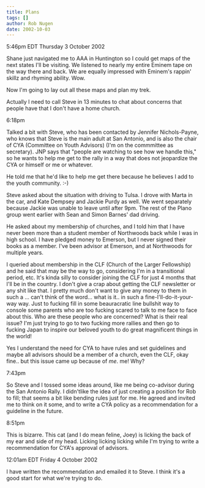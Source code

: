 ```yaml
---
title: Plans
tags: []
author: Rob Nugen
date: 2002-10-03
---
```


<p class=date>5:46pm EDT Thursday 3 October 2002</p>

<p>Shane just navigated me to AAA in Huntington so I could get maps of
the next states I'll be visiting.  We listened to nearly my entire
Eminem tape on the way there and back.  We are equally impressed with
Eminem's rappin' skillz and rhyming ability.  Wow.</p>

<p>Now I'm going to lay out all these maps and plan my trek.</p>

<p>Actually I need to call Steve in 13 minutes to chat about concerns
that people have that I don't have a home church.</p>

<p class=date>6:18pm</p>

<p>Talked a bit with Steve, who has been contacted by Jennifer
Nichols-Payne, who knows that Steve is the main adult at San Antonio,
and is also the chair of CYA (Committee on Youth Advisors) (I'm on the
commmittee as secretary).  JNP says that "people are watching to see
how we handle this," so he wants to help me get to the rally in a way
that does not jeopardize the CYA or himself or me or whatever.</p>

<p>He told me that he'd like to help me get there because he believes
I add to the youth community.  :-) </p>

<p>Steve asked about the situation with driving to Tulsa.  I drove
with Marta in the car, and Kate Dempsey and Jackie Purdy as well.  We
went separately because Jackie was unable to leave until after 9pm.
The rest of the Plano group went earlier with Sean and Simon Barnes'
dad driving.</p>

<p>He asked about my membership of churches, and I told him that I
have never been more than a student member of Northwoods back while I
was in high school.  I have pledged money to Emerson, but I never
signed their books as a member.  I've been advisor at Emerson, and at
Northwoods for multiple years.</p>

<p>I queried about membership in the CLF (Church of the Larger
Fellowship) and he said that may be the way to go, considering I'm in
a transitional period, etc.  It's kinda silly to consider joining the
CLF for just 4 months that I'll be in the country.  I don't give a
crap about getting the CLF newsletter or any shit like that.  I pretty
much don't want to give any money to them in such a ... can't think of
the word... what is it.. in such a fine-I'll-do-it-your-way way.  Just
to fucking fill in some beauracratic line bullshit way to console some
parents who are too fucking scared to talk to me face to face about
this.  Who are these people who are concerned?  What is their real
issue?  I'm just trying to go to two fucking more rallies and then go
to fucking Japan to inspire our beloved youth to do great magnificent
things in the world!</p>

<p>Yes I understand the need for CYA to have rules and set guidelines
and maybe all advisors should be a member of a church, even the CLF,
okay fine.. but this issue came up because of <em>me</em>.  me!
Why?</p>

<p class=date>7:43pm</p>

<p>So Steve and I tossed some ideas around, like me being co-advisor
during the San Antonio Rally.  I didn'tlike the idea of just creating
a position for Rob to fill; that seems a bit like bending rules just
for me.  He agreed and invited me to think on it some, and to write a
CYA policy as a recommendation for a guideline in the future.</p>

<p class=date>8:51pm</p>

<p>This is bizarre.  This cat (and I do mean feline, Joey) is licking
the back of my ear and side of my head.  Licking licking licking while
I'm trying to write a recommendation for CYA's approval of
advisors.</p>

<p class=date>12:01am EDT Friday 4 October 2002</p>

<p>I have written the recommendation and emailed it to Steve.  I think
it's a good start for what we're trying to do.</p>


